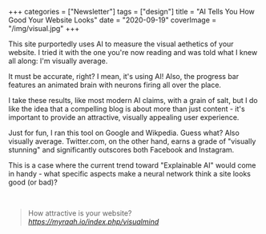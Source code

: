 +++
categories = ["Newsletter"]
tags = ["design"]
title = "AI Tells You How Good Your Website Looks"
date = "2020-09-19"
coverImage = "/img/visual.jpg"
+++

This site purportedly uses AI to measure the visual aethetics of your website. I tried it with the one you're now reading and was told what I knew all along: I'm visually average.

<!--more-->

It must be accurate, right? I mean, it's using AI! Also, the progress bar features an animated brain with neurons firing all over the place.

I take these results, like most modern AI claims, with a grain of salt, but I do like the idea that a compelling blog is about more than just content - it's important to provide an attractive, visually appealing user experience.

Just for fun, I ran this tool on Google and Wikpedia. Guess what? Also visually average. Twitter.com, on the other hand, earns a grade of "visually stunning" and significantly outscores both Facebook and Instagram.

This is a case where the current trend toward "Explainable AI" would come in handy - what specific aspects make a neural network think a site looks good (or bad)?

<br>

<blockquote class="quoteback" darkmode="" data-title="How%20beautiful%20is%20your%20website%20%3F%20%7C%20Myraah%20Visual%20Mind%20AI%20-%20Free%20Tool%20To%20Analyse%20Visual%20Quality%20Of%20your%20Website" data-author="" cite="https://myraah.io/index.php/visualmind">
                      How attractive is your website?
                      <footer> <cite><a href="https://myraah.io/index.php/visualmind">https://myraah.io/index.php/visualmind</a></cite></footer>
                      </blockquote>
                      <script note="" src="https://cdn.jsdelivr.net/gh/Blogger-Peer-Review/quotebacks@1/quoteback.js"></script>
